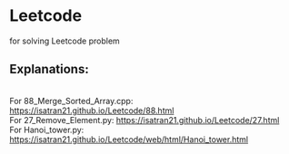 # Leetcode
for solving Leetcode problem

## Explanations:
<br> For 88_Merge_Sorted_Array.cpp: https://isatran21.github.io/Leetcode/88.html
<br> For 27_Remove_Element.py: https://isatran21.github.io/Leetcode/27.html
<br> For Hanoi_tower.py: https://isatran21.github.io/Leetcode/web/html/Hanoi_tower.html


